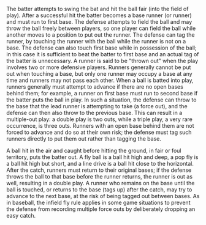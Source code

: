 The batter attempts to swing the bat and hit the ball fair (into the field of play). After a
successful hit the batter becomes a base runner (or runner) and must run to first base. The 
defense attempts to field the ball and may throw the ball freely between players, so one player 
can field the ball while another moves to a position to put out the runner. The defense can tag 
the runner, by touching the runner with the ball while the runner is not on a base. 
The defense can also touch first base while in possession of the ball; in this case it is sufficient 
to beat the batter to first base and an actual tag of the batter is unnecessary. 
A runner is said to be "thrown out" when the play involves two or more defensive players. 
Runners generally cannot be put out when touching a base, but only one runner may occupy a base 
at any time and runners may not pass each other. When a ball is batted into play,
runners generally must attempt to advance if there are no open bases behind them; for example, 
a runner on first base must run to second base if the batter puts the ball in play. 
In such a situation, the defense can throw to the base that the lead runner is attempting to 
take (a force out), and the defense can then also throw to the previous base. 
This can result in a multiple-out play: a double play is two outs, while a triple
play, a very rare occurrence, is three outs. Runners with an open base behind them 
are not forced to advance and do so at their own risk; the defense must tag such runners 
directly to put them out rather than tagging the base.

A ball hit in the air and caught before hitting the ground, in fair or
foul territory, puts the batter out. A fly ball is a ball hit high and
deep, a pop fly is a ball hit high but short, and
a line drive is a ball hit close to the
horizontal. After the catch, runners must return to their original
bases; if the defense throws the ball to that base before the runner
returns, the runner is out as well, resulting in a double play. A runner
who remains on the base until the ball is touched, or returns to the
base (tags up) after the catch, may try to advance
to the next base, at the risk of being tagged out between bases. As in
baseball, the infield fly rule applies in some game situations to prevent 
the defense from recording multiple force outs by deliberately dropping an easy catch.
